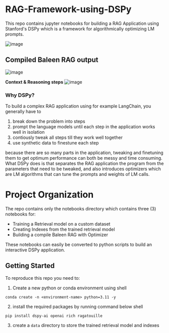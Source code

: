 # RAG-Framework-using-DSPy 

This repo contains jupyter notebooks for building a RAG Application using Stanford's DSPy which is a framework for algorithmically optimizing LM prompts. 

![image](https://github.com/Jeremyugo/RAG-Framework-using-DSPy/assets/36512525/5447d597-a593-467c-a90a-41574ad5cc57)


## Compiled Baleen RAG output
![image](https://github.com/Jeremyugo/RAG-Framework-using-DSPy/assets/36512525/eb3150a4-cc56-429d-b85b-70ca883587b6)

**Context & Reasoning steps**
![image](https://github.com/Jeremyugo/RAG-Framework-using-DSPy/assets/36512525/af222d67-42f7-426e-9fcb-ca8a3bd0b31a)


### Why DSPy?
To build a complex RAG application using for example LangChain, you generally have to 
1. break down the problem into steps
2. prompt the language models until each step in the application works well in isolation
3. contiously tweak all steps till they work well together
4. use synthetic data to finestune each step

because there are so many parts in the application, tweaking and finetuning them to get optimum performance can both be messy and time consuming. What DSPy does is that separates the RAG application the program from the parameters that need to be tweaked, and also introduces optimizers which are LM algorithms that can tune the prompts and weights of LM calls. 

# Project Organization
The repo contains only the notebooks directory which contains three (3) notebooks for:
- Training a Retrieval model on a custom dataset
- Creating Indexes from the trained retrieval model
- Building a compile Baleen RAG with Optimizer

These notebooks can easily be converted to python scripts to build an interactive DSPy application.

## Getting Started
To reproduce this repo you need to:
1. Create a new python or conda environment using
shell
```
conda create -n <environment-name> python=3.11 -y
```
2. install the required packages by running command below
shell
```
pip install dspy-ai openai rich ragatouille
```
3. create a `data` directory to store the trained retrieval model and indexes
